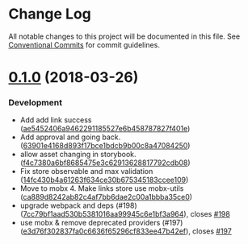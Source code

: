 # Change Log

All notable changes to this project will be documented in this file.
See [Conventional Commits](https://conventionalcommits.org) for commit guidelines.

<a name="0.1.0"></a>
# [0.1.0](https://github.com/Userfeeds/Apps/compare/v0.0.182...v0.1.0) (2018-03-26)


### Development

* Add add link success ([ae5452406a9462291185527e6b458787827f401e](https://github.com/Userfeeds/Apps/commit/ae5452406a9462291185527e6b458787827f401e))
* Add approval and going back. ([63901e4168d893f17bce1bdcb9b00c8a47084250](https://github.com/Userfeeds/Apps/commit/63901e4168d893f17bce1bdcb9b00c8a47084250))
* allow asset changing in storybook. ([f4c7380a6bf8685475e3c62913628817792cdb08](https://github.com/Userfeeds/Apps/commit/f4c7380a6bf8685475e3c62913628817792cdb08))
* Fix store observable and max validation ([14fc430b4a61263f634ce30b675345183ccee109](https://github.com/Userfeeds/Apps/commit/14fc430b4a61263f634ce30b675345183ccee109))
* Move to mobx 4. Make links store use mobx-utils ([ca889d8242ab82c4af7bb6dae2c00a1bbba35ce0](https://github.com/Userfeeds/Apps/commit/ca889d8242ab82c4af7bb6dae2c00a1bbba35ce0))
* upgrade webpack and deps (#198) ([7cc79bf1aad530b5381016aa99945c6e1bf3a964](https://github.com/Userfeeds/Apps/commit/7cc79bf1aad530b5381016aa99945c6e1bf3a964)), closes [#198](https://github.com/Userfeeds/Apps/issues/198)
* use mobx & remove deprecated providers  (#197) ([e3d76f302837fa0c6636f65296cf833ee47b42ef](https://github.com/Userfeeds/Apps/commit/e3d76f302837fa0c6636f65296cf833ee47b42ef)), closes [#197](https://github.com/Userfeeds/Apps/issues/197)
